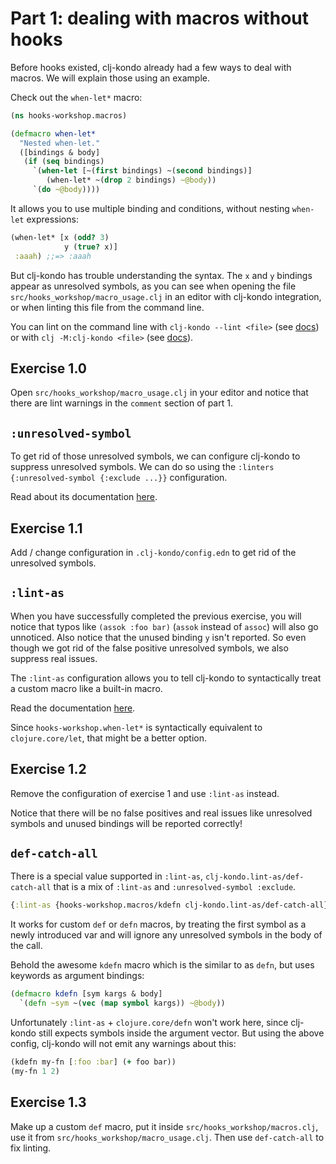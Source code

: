 # Part 1: dealing with macros without hooks

Before hooks existed, clj-kondo already had a few ways to deal with macros. We will explain those using an example.

Check out the `when-let*` macro:

``` clojure
(ns hooks-workshop.macros)

(defmacro when-let*
  "Nested when-let."
  ([bindings & body]
   (if (seq bindings)
     `(when-let [~(first bindings) ~(second bindings)]
        (when-let* ~(drop 2 bindings) ~@body))
     `(do ~@body))))
```

It allows you to use multiple binding and conditions, without nesting `when-let`
expressions:

``` clojure
(when-let* [x (odd? 3)
            y (true? x)]
 :aaah) ;;=> :aaah
```

But clj-kondo has trouble understanding the syntax. The `x` and `y` bindings
appear as unresolved symbols, as you can see when opening the file
`src/hooks_workshop/macro_usage.clj` in an editor with clj-kondo integration, or
when linting this file from the command line.

You can lint on the command line with `clj-kondo --lint <file>` (see [docs](https://github.com/clj-kondo/clj-kondo#command-line)) or with `clj
-M:clj-kondo <file>` (see [docs](https://github.com/clj-kondo/clj-kondo/blob/master/doc/jvm.md#toolsdepsalpha)).

## Exercise 1.0

Open `src/hooks_workshop/macro_usage.clj` in your editor and notice that there
are lint warnings in the `comment` section of part 1.

## `:unresolved-symbol`

To get rid of those unresolved symbols, we can configure clj-kondo to suppress unresolved symbols. We can do so using the `:linters {:unresolved-symbol {:exclude ...}}` configuration.

Read about its documentation
[here](https://github.com/clj-kondo/clj-kondo/blob/master/doc/linters.md#unresolved-symbol).

## Exercise 1.1

Add / change configuration in `.clj-kondo/config.edn` to get rid of the unresolved
symbols.

## `:lint-as`

When you have successfully completed the previous exercise, you will notice that
typos like `(assok :foo bar)` (`assok` instead of `assoc`) will also go
unnoticed. Also notice that the unused binding `y` isn't reported. So even
though we got rid of the false positive unresolved symbols, we also suppress
real issues.

The `:lint-as` configuration allows you to tell clj-kondo to syntactically treat
a custom macro like a built-in macro.

Read the documentation
[here](https://github.com/clj-kondo/clj-kondo/blob/master/doc/config.md#lint-a-custom-macro-like-a-built-in-macro).

Since `hooks-workshop.when-let*` is syntactically equivalent to
`clojure.core/let`, that might be a better option.

## Exercise 1.2

Remove the configuration of exercise 1 and use `:lint-as` instead.

Notice that there will be no false positives and real issues like unresolved
symbols and unused bindings will be reported correctly!

## `def-catch-all`

There is a special value supported in `:lint-as`, `clj-kondo.lint-as/def-catch-all` that is a mix of `:lint-as` and `:unresolved-symbol :exclude`.

``` clojure
{:lint-as {hooks-workshop.macros/kdefn clj-kondo.lint-as/def-catch-all}}
```

It works for custom `def` or `defn` macros, by treating the first symbol as a
newly introduced var and will ignore any unresolved symbols in the body of the
call.

Behold the awesome `kdefn` macro which is the similar to as `defn`, but uses
keywords as argument bindings:

``` clojure
(defmacro kdefn [sym kargs & body]
  `(defn ~sym ~(vec (map symbol kargs)) ~@body))
```

Unfortunately `:lint-as` + `clojure.core/defn` won't work here, since clj-kondo
still expects symbols inside the argument vector. But using the above config, clj-kondo will not emit any warnings about this:

``` clojure
(kdefn my-fn [:foo :bar] (+ foo bar))
(my-fn 1 2)
```

## Exercise 1.3

Make up a custom `def` macro, put it inside `src/hooks_workshop/macros.clj`, use it from `src/hooks_workshop/macro_usage.clj`. Then use `def-catch-all` to fix linting.
